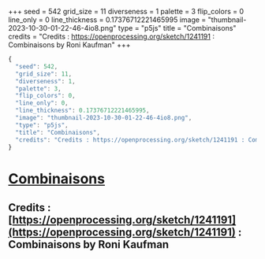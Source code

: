 +++
seed = 542
grid_size = 11
diverseness = 1
palette = 3
flip_colors = 0
line_only = 0
line_thickness = 0.17376712221465995
image = "thumbnail-2023-10-30-01-22-46-4io8.png"
type = "p5js"
title = "Combinaisons"
credits = "Credits : https://openprocessing.org/sketch/1241191 : Combinaisons by Roni Kaufman"
+++




~~~javascript
{
  "seed": 542,
  "grid_size": 11,
  "diverseness": 1,
  "palette": 3,
  "flip_colors": 0,
  "line_only": 0,
  "line_thickness": 0.17376712221465995,
  "image": "thumbnail-2023-10-30-01-22-46-4io8.png",
  "type": "p5js",
  "title": "Combinaisons",
  "credits": "Credits : https://openprocessing.org/sketch/1241191 : Combinaisons by Roni Kaufman"
}
~~~



# [Combinaisons](https://openprocessing.org/sketch/2065396)

## Credits : [https://openprocessing.org/sketch/1241191](https://openprocessing.org/sketch/1241191) : Combinaisons by Roni Kaufman 

